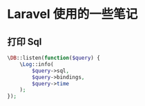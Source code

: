 # Laravel 使用的一些笔记

## 打印 Sql

```php
\DB::listen(function($query) {
    \Log::info(
        $query->sql,
        $query->bindings,
        $query->time
    );
});
```
